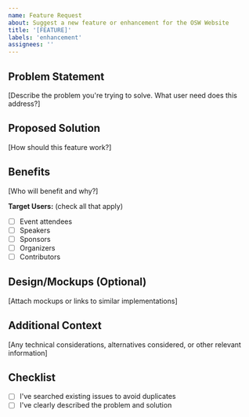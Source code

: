 ```yaml
---
name: Feature Request
about: Suggest a new feature or enhancement for the OSW Website
title: '[FEATURE]'
labels: 'enhancement'
assignees: ''
---
```


## Problem Statement
[Describe the problem you're trying to solve. What user need does this address?]

## Proposed Solution
[How should this feature work?]

## Benefits
[Who will benefit and why?]

**Target Users:** (check all that apply)
- [ ] Event attendees
- [ ] Speakers
- [ ] Sponsors
- [ ] Organizers
- [ ] Contributors

## Design/Mockups (Optional)
[Attach mockups or links to similar implementations]

## Additional Context
[Any technical considerations, alternatives considered, or other relevant information]

## Checklist
- [ ] I've searched existing issues to avoid duplicates
- [ ] I've clearly described the problem and solution

<!-- Thank you for contributing! 🚀 Join our community: https://t.me/oscfcommunity -->